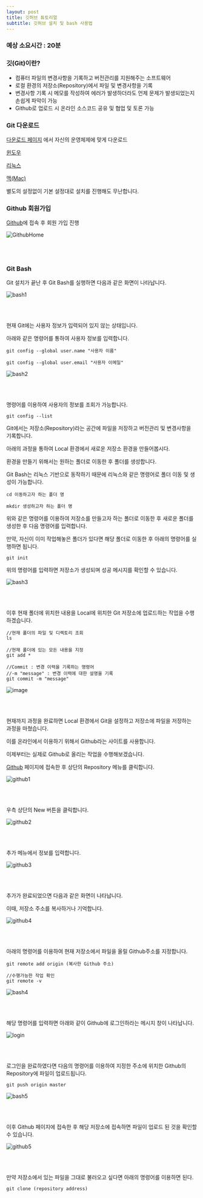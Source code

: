 ```yaml
---
layout: post
title: 깃허브 튜토리얼
subtitle: 깃허브 설치 및 bash 사용법
---
```


<h3>예상 소요시간 : 20분</h3>

### 깃(Git)이란?

<ul>
<li>컴퓨터 파일의 변경사항을 기록하고 버전관리를 지원해주는 소프트웨어</li>
<li>로컬 환경의 저장소(Repository)에서 파일 및 변경사항을 기록</li>
<li>변경사항 기록 시 메모를 작성하여 에러가 발생하더라도 언제 문제가 발생되었는지 손쉽게 파악이 가능</li>
<li>Github로 업로드 시 온라인 소스코드 공유 및 협업 및 토론 가능</li>
</ul>

### Git 다운로드
[다운로드 페이지](https://git-scm.com/downloads) 에서 자신의 운영체제에 맞게 다운로드

[윈도우](https://git-scm.com/download/win)

[리눅스](https://git-scm.com/download/linux)

[맥(Mac)](https://git-scm.com/download/mac)

별도의 설정없이 기본 설정대로 설치를 진행해도 무난합니다.

### Github 회원가입

[Github](https://www.github.com)에 접속 후 회원 가입 진행

![GithubHome](https://user-images.githubusercontent.com/50393277/64147595-becd9280-ce5b-11e9-8bb4-b1864ebc797c.png)

<br><br>

### Git Bash

Git 설치가 끝난 후 Git Bash를 실행하면 다음과 같은 화면이 나타납니다.

![bash1](https://user-images.githubusercontent.com/50393277/64147665-f9cfc600-ce5b-11e9-89a1-c96a44d414cb.png)

<br><br>

현재 Git에는 사용자 정보가 입력되어 있지 않는 상태입니다.

아래와 같은 명령어를 통하여 사용자 정보를 입력합니다.

```
git config --global user.name "사용자 이름"

git config --global user.email "사용자 이메일"

```

![bash2](https://user-images.githubusercontent.com/50393277/64147705-2edc1880-ce5c-11e9-8775-99256d466ffc.png)

<br><br>

명령어를 이용하여 사용자의 정보를 조회가 가능합니다.

```
git config --list
```


Git에서는 저장소(Repository)라는 공간에 파일을 저장하고 버전관리 및 변경사항을 기록합니다.

아래의 과정을 통하여 Local 환경에서 새로운 저장소 환경을 만들어봅시다.

환경을 만들기 위해서는 원하는 폴더로 이동한 후 폴더를 생성합니다.

Git Bash는 리눅스 기반으로 동작하기 때문에 리눅스와 같은 명령어로 폴더 이동 및 생성이 가능합니다.

```
cd 이동하고자 하는 폴더 명

mkdir 생성하고자 하는 폴더 명
```

위와 같은 명령어를 이용하여 저장소를 만들고자 하는 폴더로 이동한 후 새로운 폴더를 생성한 후 다음 명령어를 입력합니다.

만약, 자신이 이미 작업해놓은 폴더가 있다면 해당 폴더로 이동한 후 아래의 명령어를 실행하면 됩니다.

```
git init
```

위의 명령어를 입력하면 저장소가 생성되며 성공 메시지를 확인할 수 있습니다.

![bash3](https://user-images.githubusercontent.com/50393277/64147962-fab52780-ce5c-11e9-8cbd-57e3f540083f.png)

<br><br>

이후 현재 폴더에 위치한 내용을 Local에 위치한 Git 저장소에 업로드하는 작업을 수행하겠습니다.

```
//현재 폴더의 파일 및 디렉토리 조회
ls

//현재 폴더에 있는 모든 내용을 지정
git add *

//Commit : 변경 이력을 기록하는 명령어
//-m "message" : 변경 이력에 대한 설명을 기록
git commit -m "message"
```

![image](https://user-images.githubusercontent.com/50393277/64150216-bd539880-ce62-11e9-9496-00c217f6d108.png)

<br><br>

현재까지 과정을 완료하면 Local 환경에서 Git을 설정하고 저장소에 파일을 저장하는 과정을 마쳤습니다.

이를 온라인에서 이용하기 위해서 Github라는 사이트를 사용합니다.

이제부터는 실제로 Github로 올리는 작업을 수행해보겠습니다.

[Github](https://www.github.com) 페이지에 접속한 후 상단의 Repository 메뉴를 클릭합니다.

![github1](https://user-images.githubusercontent.com/50393277/64149692-8df05c00-ce61-11e9-87af-254d24c24d80.png)

<br><br>

우측 상단의 New 버튼을 클릭합니다.

![github2](https://user-images.githubusercontent.com/50393277/64149749-baa47380-ce61-11e9-92ca-2b5538b0dfed.png)

<br><br>

추가 메뉴에서 정보를 입력합니다.

![github3](https://user-images.githubusercontent.com/50393277/64149784-d7d94200-ce61-11e9-9b44-855befe3b897.png)

<br><br>

추가가 완료되었으면 다음과 같은 화면이 나타납니다.

이때, 저장소 주소를 복사하거나 기억합니다.

![github4](https://user-images.githubusercontent.com/50393277/64149857-09520d80-ce62-11e9-8237-effedc408c11.png)

<br><br>

아래의 명령어를 이용하여 현재 저장소에서 파일을 올릴 Github주소를 지정합니다.

```
git remote add origin (복사한 Github 주소)

//수행가능한 작업 확인
git remote -v
```

![bash4](https://user-images.githubusercontent.com/50393277/64149929-25ee4580-ce62-11e9-9e50-04cf8d42283e.png)

<br><br>

해당 명령어를 입력하면 아래와 같이 Github에 로그인하라는 메시지 창이 나타납니다.

![login](https://user-images.githubusercontent.com/50393277/64150124-88474600-ce62-11e9-8c89-e30ee926c19d.png)

<br><br>

로그인을 완료하였다면 다음의 명령어를 이용하여 지정한 주소에 위치한 Github의 Repository에 파일이 업로드됩니다.

 ```
 git push origin master
 ```
 
 ![bash5](https://user-images.githubusercontent.com/50393277/64150710-bf6a2700-ce63-11e9-81fb-ec8d8d397fc3.png)
 
<br><br>

 이후 Github 페이지에 접속한 후 해당 저장소에 접속하면 파일이 업로드 된 것을 확인할 수 있습니다.
 
 ![github5](https://user-images.githubusercontent.com/50393277/64150760-dc9ef580-ce63-11e9-94f2-255f2c72bf08.png)

<br><br>


 만약 저장소에서 있는 파일을 그대로 불러오고 싶다면 아래의 명령어를 이용하면 된다.
 
 ```
 git clone (repository address)
 ```
